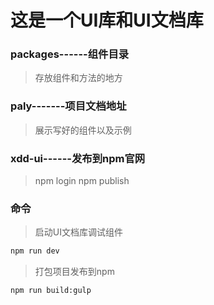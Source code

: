 # 这是一个UI库和UI文档库

### packages------组件目录
> 存放组件和方法的地方

### paly-------项目文档地址
> 展示写好的组件以及示例

### xdd-ui------发布到npm官网
> npm login
> npm publish

### 命令

> 启动UI文档库调试组件
```bash
npm run dev
```

> 打包项目发布到npm
```bash
npm run build:gulp
```